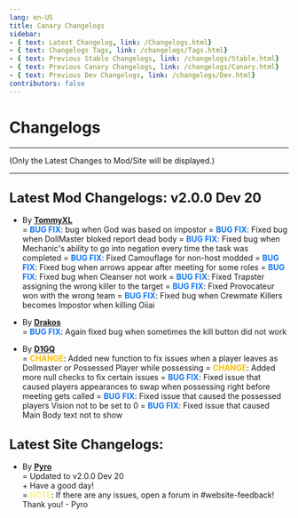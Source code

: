```yaml
---
lang: en-US
title: Canary Changelogs
sidebar:
- { text: Latest Changelog, link: /Changelogs.html}
- { text: Changelogs Tags, link: /changelogs/Tags.html}
- { text: Previous Stable Changelogs, link: /changelogs/Stable.html}
- { text: Previous Canary Changelogs, link: /changelogs/Canary.html}
- { text: Previous Dev Changelogs, link: /changelogs/Dev.html}
contributors: false
---
```


# Changelogs
---
(Only the Latest Changes to Mod/Site will be displayed.)

---
## <font size=5em><b>Latest Mod Changelogs: v2.0.0 Dev 20</b></font><br>
* By [**TommyXL**](https://github.com/Tommy-XL)<br>
= <font color=#1376f0><b>BUG FIX</b></font>: bug when God was based on impostor
= <font color=#1376f0><b>BUG FIX</b></font>: Fixed bug when DollMaster bloked report dead body
= <font color=#1376f0><b>BUG FIX</b></font>: Fixed bug when Mechanic's ability to go into negation every time the task was completed
= <font color=#1376f0><b>BUG FIX</b></font>: Fixed Camouflage for non-host modded
= <font color=#1376f0><b>BUG FIX</b></font>: Fixed bug when arrows appear after meeting for some roles
= <font color=#1376f0><b>BUG FIX</b></font>: Fixed bug when Cleanser not work
= <font color=#1376f0><b>BUG FIX</b></font>: Fixed Trapster assigning the wrong killer to the target
= <font color=#1376f0><b>BUG FIX</b></font>: Fixed Provocateur won with the wrong team
= <font color=#1376f0><b>BUG FIX</b></font>: Fixed bug when Crewmate Killers becomes Impostor when killing Oiiai

* By [**Drakos**](https://github.com/Ultradragon005)<br>
= <font color=#1376f0><b>BUG FIX</b></font>: Аgain fixed bug when sometimes the kill button did not work

* By [**D1GQ**](https://github.com/D1GQ)<br>
= <font color=#F6BE00><b>CHANGE</b></font>: Added new function to fix issues when a player leaves as Dollmaster or Possessed Player while possessing
= <font color=#F6BE00><b>CHANGE</b></font>: Added more null checks to fix certain issues
= <font color=#1376f0><b>BUG FIX</b></font>: Fixed issue that caused players appearances to swap when possessing right before meeting gets called
= <font color=#1376f0><b>BUG FIX</b></font>: Fixed issue that caused the possessed players Vision not to be set to 0
= <font color=#1376f0><b>BUG FIX</b></font>: Fixed issue that caused Main Body text not to show

## <font size=5em><b>Latest Site Changelogs:</b></font><br>

* By [**Pyro**](https://sites.google.com/view/pyro0tv)<br>
= Updated to v2.0.0 Dev 20<br>
\+ Have a good day!<br>
= <font color=#fdf08e><b>NOTE</b></font>: If there are any issues, open a forum in #website-feedback! Thank you! - Pyro<br>
